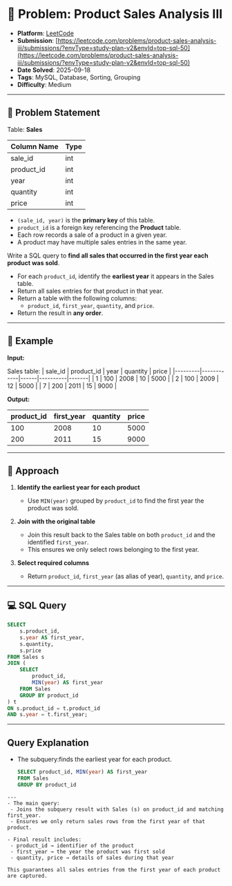 # 🧲 Problem: Product Sales Analysis III

- **Platform**: [LeetCode](https://leetcode.com/problems/product-sales-analysis-iii/description/?envType=study-plan-v2&envId=top-sql-50)
- **Submission**: [https://leetcode.com/problems/product-sales-analysis-iii/submissions/?envType=study-plan-v2&envId=top-sql-50](https://leetcode.com/problems/product-sales-analysis-iii/submissions/?envType=study-plan-v2&envId=top-sql-50)
- **Date Solved**: 2025-09-18
- **Tags**: MySQL, Database, Sorting, Grouping
- **Difficulty**: Medium

---

## 📌 Problem Statement
Table: **Sales**

| Column Name | Type  |
|-------------|-------|
| sale_id     | int   |
| product_id  | int   |
| year        | int   |
| quantity    | int   |
| price       | int   |

- `(sale_id, year)` is the **primary key** of this table.  
- `product_id` is a foreign key referencing the **Product** table.  
- Each row records a sale of a product in a given year.  
- A product may have multiple sales entries in the same year.  

Write a SQL query to **find all sales that occurred in the first year each product was sold**.  

- For each `product_id`, identify the **earliest year** it appears in the Sales table.  
- Return all sales entries for that product in that year.  
- Return a table with the following columns:  
  - `product_id`, `first_year`, `quantity`, and `price`.  
- Return the result in **any order**.  

---

## 📝 Example

**Input:**

Sales table:
| sale_id | product_id | year | quantity | price |
|---------|------------|------|----------|-------|
| 1       | 100        | 2008 | 10       | 5000  |
| 2       | 100        | 2009 | 12       | 5000  |
| 7       | 200        | 2011 | 15       | 9000  |

**Output:**

| product_id | first_year | quantity | price |
|------------|------------|----------|-------|
| 100        | 2008       | 10       | 5000  |
| 200        | 2011       | 15       | 9000  |

---

## 🚀 Approach
1. **Identify the earliest year for each product**  
   - Use `MIN(year)` grouped by `product_id` to find the first year the product was sold.

2. **Join with the original table**  
   - Join this result back to the Sales table on both `product_id` and the identified `first_year`.  
   - This ensures we only select rows belonging to the first year.

3. **Select required columns**  
   - Return `product_id`, `first_year` (as alias of year), `quantity`, and `price`.

---

## 💻 SQL Query

```sql
SELECT 
    s.product_id,
    s.year AS first_year,
    s.quantity,
    s.price
FROM Sales s
JOIN (
    SELECT 
        product_id, 
        MIN(year) AS first_year
    FROM Sales
    GROUP BY product_id
) t
ON s.product_id = t.product_id 
AND s.year = t.first_year;
```
---

## Query Explanation

- The subquery:finds the earliest year for each product.
  ```sql
  SELECT product_id, MIN(year) AS first_year
  FROM Sales
  GROUP BY product_id
 ```
---
- The main query:
  - Joins the subquery result with Sales (s) on product_id and matching first_year.
  - Ensures we only return sales rows from the first year of that product.

- Final result includes:
  - product_id → identifier of the product
  - first_year → the year the product was first sold
  - quantity, price → details of sales during that year

This guarantees all sales entries from the first year of each product are captured.
